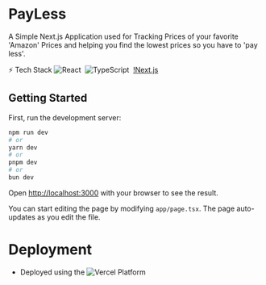 # PayLess

A Simple Next.js Application used for Tracking Prices of your favorite 'Amazon' Prices and helping you find the lowest prices so you have to 'pay less'.

⚡ Tech Stack
![React](https://img.shields.io/badge/-React-333333?style=flat&logo=react)&nbsp;
![TypeScript](https://img.shields.io/badge/-TypeScript-333333?style=flat&logo=TypeScript)&nbsp;
[!Next.js](https://img.shields.io/badge/-Nextjs-333333?style=flat&logo=Next.js)

## Getting Started

First, run the development server:

```bash
npm run dev
# or
yarn dev
# or
pnpm dev
# or
bun dev
```

Open [http://localhost:3000](http://localhost:3000) with your browser to see the result.

You can start editing the page by modifying `app/page.tsx`. The page auto-updates as you edit the file.

# Deployment
 - Deployed using the ![Vercel](https://pay-less.vercel.app/) Platform 

